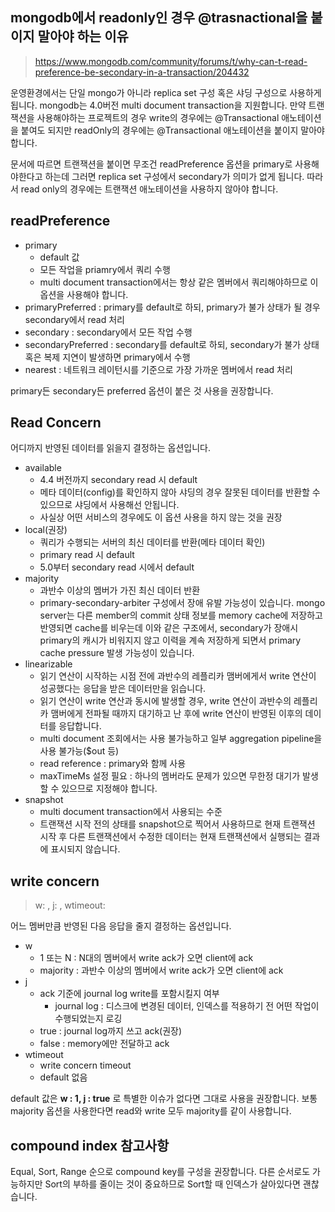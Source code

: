 ## mongodb에서 readonly인 경우 @trasnactional을 붙이지 말아야 하는 이유

> https://www.mongodb.com/community/forums/t/why-can-t-read-preference-be-secondary-in-a-transaction/204432

운영환경에서는 단일 mongo가 아니라 replica set 구성 혹은 샤딩 구성으로 사용하게 됩니다. mongodb는 4.0버전 multi document transaction을 지원합니다. 만약 트랜잭션을 사용해야하는 프로젝트의 경우 write의 경우에는 @Transactional  애노테이션을 붙여도 되지만 readOnly의 경우에는 @Transactional 애노테이션을 붙이지 말아야 합니다.  

문서에 따르면 트랜잭션을 붙이면 무조건 readPreference 옵션을 primary로 사용해야한다고 하는데 그러면 replica set 구성에서 secondary가 의미가 없게 됩니다. 따라서 read only의 경우에는 트랜잭션 애노테이션을 사용하지 않아야 합니다.

## readPreference
* primary
  * default 값 
  * 모든 작업을 priamry에서 쿼리 수행
  * multi document transaction에서는 항상 같은 멤버에서 쿼리해야하므로 이 옵션을 사용해야 합니다.
* primaryPreferred : primary를 default로 하되, primary가 불가 상태가 될 경우 secondary에서 read 처리
* secondary : secondary에서 모든 작업 수행
* secondaryPreferred : secondary를 default로 하되, secondary가 불가 상태 혹은 복제 지연이 발생하면 primary에서 수행
* nearest : 네트워크 레이턴시를 기준으로 가장 가까운 멤버에서 read 처리

primary든 secondary든 preferred 옵션이 붙은 것 사용을 권장합니다.

## Read Concern
어디까지 반영된 데이터를 읽을지 결정하는 옵션입니다.

* available
  * 4.4 버전까지 secondary read 시 default
  * 메타 데이터(config)를 확인하지 않아 샤딩의 경우 잘못된 데이터를 반환할 수 있으므로 샤딩에서 사용해선 안됩니다.
  * 사실상 어떤 서비스의 경우에도 이 옵션 사용을 하지 않는 것을 권장
* local(권장)
  * 쿼리가 수행되는 서버의 최신 데이터를 반환(메타 데이터 확인)
  * primary read 시 default
  * 5.0부터 secondary read 시에서 default
* majority
  * 과반수 이상의 멤버가 가진 최신 데이터 반환
  * primary-secondary-arbiter 구성에서 장애 유발 가능성이 있습니다. mongo server는 다른 member의 commit 상태 정보를 memory cache에 저장하고 반영되면 cache를 비우는데 이와 같은 구조에서, secondary가 장애시 primary의 캐시가 비워지지 않고 이력을 계속 저장하게 되면서 primary cache pressure 발생 가능성이 있습니다.
* linearizable
  * 읽기 연산이 시작하는 시점 전에 과반수의 레플리카 맴버에게서 write 연산이 성공했다는 응답을 받은 데이터만을 읽습니다.
  * 읽기 연산이 write 연산과 동시에 발생할 경우, write 연산이 과반수의 레플리카 맴버에게 전파될 때까지 대기하고 난 후에 write 연산이 반영된 이후의 데이터를 응답합니다.
  * multi document 조회에서는 사용 불가능하고 일부 aggregation pipeline을 사용 불가능($out 등)
  * read reference : primary와 함께 사용
  * maxTimeMs 설정 필요 : 하나의 멤버라도 문제가 있으면 무한정 대기가 발생할 수 있으므로 지정해야 합니다.
* snapshot
  * multi document transaction에서 사용되는 수준
  * 트랜잭션 시작 전의 상태를 snapshot으로 찍어서 사용하므로 현재 트랜잭션 시작 후 다른 트랜잭션에서 수정한 데이터는 현재 트랜잭션에서 실행되는 결과에 표시되지 않습니다.

## write concern
> w: <value>, j: <boolean>, wtimeout: <number>

어느 멤버만큼 반영된 다음 응답을 줄지 결정하는 옵션입니다.
* w
  * 1 또는 N : N대의 멤버에서 write ack가 오면 client에 ack
  * majority : 과반수 이상의 멤버에서 write ack가 오면 client에 ack
* j
  * ack 기준에 journal log write를 포함시킬지 여부
    * journal log : 디스크에 변경된 데이터, 인덱스를 적용하기 전 어떤 작업이 수행되었는지 로깅
  * true : journal log까지 쓰고 ack(권장)
  * false : memory에만 전달하고 ack
* wtimeout
  * write concern timeout
  * default 없음


default 값은 **w : 1, j : true** 로 특별한 이슈가 없다면 그대로 사용을 권장합니다. 보통 majority 옵션을 사용한다면 read와 write 모두 majority를 같이 사용합니다.


## compound index 참고사항
Equal, Sort, Range 순으로 compound key를 구성을 권장합니다. 다른 순서로도 가능하지만 Sort의 부하를 줄이는 것이 중요하므로 Sort할 때 인덱스가 살아있다면 괜찮습니다.

